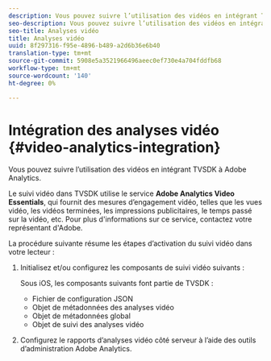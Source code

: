 ```yaml
---
description: Vous pouvez suivre l’utilisation des vidéos en intégrant TVSDK à Adobe Analytics.
seo-description: Vous pouvez suivre l’utilisation des vidéos en intégrant TVSDK à Adobe Analytics.
seo-title: Analyses vidéo
title: Analyses vidéo
uuid: 8f297316-f95e-4896-b489-a2d6b36e6b40
translation-type: tm+mt
source-git-commit: 5908e5a3521966496aeec0ef730e4a704fddfb68
workflow-type: tm+mt
source-wordcount: '140'
ht-degree: 0%

---
```



# Intégration des analyses vidéo {#video-analytics-integration}

Vous pouvez suivre l’utilisation des vidéos en intégrant TVSDK à Adobe Analytics.

Le suivi vidéo dans TVSDK utilise le service **Adobe Analytics Video Essentials**, qui fournit des mesures d’engagement vidéo, telles que les vues vidéo, les vidéos terminées, les impressions publicitaires, le temps passé sur la vidéo, etc. Pour plus d&#39;informations sur ce service, contactez votre représentant d&#39;Adobe.

La procédure suivante résume les étapes d’activation du suivi vidéo dans votre lecteur :

1. Initialisez et/ou configurez les composants de suivi vidéo suivants :

   Sous iOS, les composants suivants font partie de TVSDK :

   * Fichier de configuration JSON
   * Objet de métadonnées des analyses vidéo
   * Objet de métadonnées global
   * Objet de suivi des analyses vidéo

1. Configurez le rapports d’analyses vidéo côté serveur à l’aide des outils d’administration Adobe Analytics.